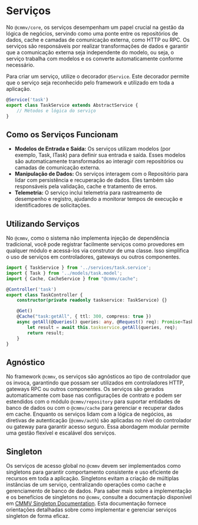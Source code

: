 # Serviços

No ``@cmmv/core``, os serviços desempenham um papel crucial na gestão da lógica de negócios, servindo como uma ponte entre os repositórios de dados, cache e camadas de comunicação externa, como HTTP ou RPC. Os serviços são responsáveis por realizar transformações de dados e garantir que a comunicação externa seja independente do modelo, ou seja, o serviço trabalha com modelos e os converte automaticamente conforme necessário.

Para criar um serviço, utilize o decorador ``@Service``. Este decorador permite que o serviço seja reconhecido pelo framework e utilizado em toda a aplicação.

```typescript
@Service('task')
export class TaskService extends AbstractService {
    // Métodos e lógica do serviço
}
```

## Como os Serviços Funcionam

* **Modelos de Entrada e Saída:** Os serviços utilizam modelos (por exemplo, Task, ITask) para definir sua entrada e saída. Esses modelos são automaticamente transformados ao interagir com repositórios ou camadas de comunicação externa.
* **Manipulação de Dados:** Os serviços interagem com o Repositório para lidar com persistência e recuperação de dados. Eles também são responsáveis pela validação, cache e tratamento de erros.
* **Telemetria:** O serviço inclui telemetria para rastreamento de desempenho e registro, ajudando a monitorar tempos de execução e identificadores de solicitações.

## Utilizando Serviços

No ``@cmmv``, como o sistema não implementa injeção de dependência tradicional, você pode registrar facilmente serviços como provedores em qualquer módulo e acessá-los via construtor de uma classe. Isso simplifica o uso de serviços em controladores, gateways ou outros componentes.

```typescript
import { TaskService } from '../services/task.service';
import { Task } from '../models/task.model';
import { Cache, CacheService } from "@cmmv/cache";

@Controller('task')
export class TaskController {
    constructor(private readonly taskservice: TaskService) {}

    @Get()
    @Cache("task:getAll", { ttl: 300, compress: true })
    async getAll(@Queries() queries: any, @Request() req): Promise<Task[]> {
        let result = await this.taskservice.getAll(queries, req);
        return result;
    }
}
```

## Agnóstico

No framework ``@cmmv``, os serviços são agnósticos ao tipo de controlador que os invoca, garantindo que possam ser utilizados em controladores HTTP, gateways RPC ou outros componentes. Os serviços são gerados automaticamente com base nas configurações de contrato e podem ser estendidos com o módulo ``@cmmv/repository`` para suportar entidades de banco de dados ou com o ``@cmmv/cache`` para gerenciar e recuperar dados em cache. Enquanto os serviços lidam com a lógica de negócios, as diretivas de autenticação (``@cmmv/auth``) são aplicadas no nível do controlador ou gateway para garantir acesso seguro. Essa abordagem modular permite uma gestão flexível e escalável dos serviços.

## Singleton

Os serviços de acesso global no ``@cmmv`` devem ser implementados como singletons para garantir comportamento consistente e uso eficiente de recursos em toda a aplicação. Singletons evitam a criação de múltiplas instâncias de um serviço, centralizando operações como cache e gerenciamento de banco de dados. Para saber mais sobre a implementação e os benefícios de singletons no ``@cmmv``, consulte a documentação disponível em [CMMV Singleton Documentation](https://cmmv.io/docs/overview/singleton). Esta documentação fornece orientações detalhadas sobre como implementar e gerenciar serviços singleton de forma eficaz.
